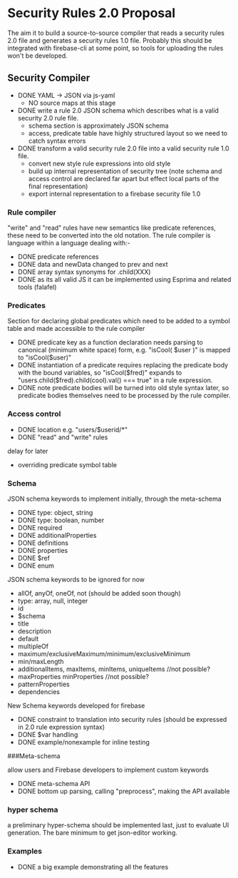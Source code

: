 # Security Rules 2.0 Proposal

The aim it to build a source-to-source compiler that reads a security rules 2.0 file and generates a security rules 1.0 file.
Probably this should be integrated with firebase-cli at some point, so tools for uploading the rules won't be developed.

## Security Compiler
- DONE YAML -> JSON via js-yaml
  - NO source maps at this stage
- DONE write a rule 2.0 JSON schema which describes what is a valid security 2.0 rule file.
    - schema section is approximately JSON schema
    - access, predicate table have highly structured layout so we need to catch syntax errors
- DONE transform a valid security rule 2.0 file into a valid security rule 1.0 file.
  - convert new style rule expressions into old style
  - build up internal representation of security tree (note schema and access control are declared far apart but effect local parts of the final representation)
  - export internal representation to a firebase security file 1.0

### Rule compiler

"write" and "read" rules have new semantics like predicate references, these need to be converted into the old notation. The rule compiler is language within a language dealing with:-

  - DONE predicate references
  - DONE data and newData changed to prev and next
  - DONE array syntax synonyms for .child(XXX)
  - DONE as its all valid JS it can be implemented using Esprima and related tools (falafel)

### Predicates

Section for declaring global predicates which need to be added to a symbol table and made accessible to the rule compiler
- DONE predicate key as a function declaration needs parsing to canonical (minimum white space) form, e.g. "isCool( $user )" is mapped to "isCool($user)"
- DONE instantiation of a predicate requires replacing the predicate body with the bound variables, so "isCool($fred)" expands to "users.child($fred).child(cool).val() === true" in a rule expression.
- DONE note predicate bodies will be turned into old style syntax later, so predicate bodies themselves need to be processed by the rule compiler.

### Access control

- DONE location e.g. "users/$userid/*"
- DONE "read" and "write" rules

delay for later
- overriding predicate symbol table

### Schema

JSON schema keywords to implement initially, through the meta-schema 
- DONE type: object, string
- DONE type: boolean, number
- DONE required
- DONE additionalProperties
- DONE definitions
- DONE properties
- DONE $ref
- DONE enum

JSON schema keywords to be ignored for now
- allOf, anyOf, oneOf, not (should be added soon though)
- type: array, null, integer
- id
- $schema
- title
- description
- default
- multipleOf
- maximum/exclusiveMaximum/minimum/exclusiveMinimum
- min/maxLength
- additionalItems, maxItems, minItems, uniqueItems //not possible?
- maxProperties minProperties //not possible?
- patternProperties
- dependencies

New Schema keywords developed for firebase
- DONE constraint to translation into security rules (should be expressed in 2.0 rule expression syntax)
- DONE $var handling
- DONE example/nonexample for inline testing

###Meta-schema

allow users and Firebase developers to implement custom keywords
- DONE meta-schema API
- DONE bottom up parsing, calling "preprocess", making the API available

### hyper schema
a preliminary hyper-schema should be implemented last, just to evaluate UI generation. The bare minimum to get json-editor working.

### Examples
- DONE a big example demonstrating all the features


